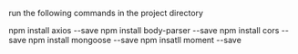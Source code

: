 run the following commands in the project directory

npm install  axios --save 
npm install body-parser --save 
npm install cors --save 
npm install mongoose --save 
npm insatll  moment --save

